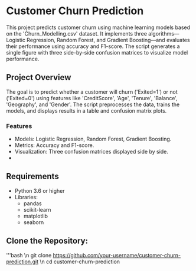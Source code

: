 # Customer Churn Prediction
This project predicts customer churn using machine learning models based on the 'Churn_Modelling.csv' dataset. 
It implements three algorithms—Logistic Regression, Random Forest, and Gradient Boosting—and evaluates their performance using accuracy and F1-score. 
The script generates a single figure with three side-by-side confusion matrices to visualize model performance.

## Project Overview
The goal is to predict whether a customer will churn ('Exited=1') or not ('Exited=0') using features like 'CreditScore', 'Age', 'Tenure', 'Balance', 'Geography', and 'Gender'.
The script preprocesses the data, trains the models, and displays results in a table and confusion matrix plots.

### Features
- Models: Logistic Regression, Random Forest, Gradient Boosting.
- Metrics: Accuracy and F1-score.
- Visualization: Three confusion matrices displayed side by side.
- 
## Requirements
- Python 3.6 or higher
- Libraries:
  - pandas
  - scikit-learn
  - matplotlib
  - seaborn

## Clone the Repository:
   '''bash \n
   git clone https://github.com/your-username/customer-churn-prediction.git \n
   cd customer-churn-prediction
